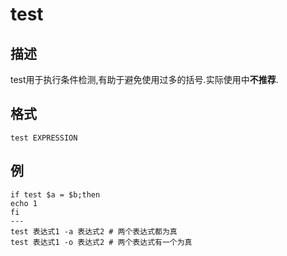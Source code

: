 # test

## 描述

test用于执行条件检测,有助于避免使用过多的括号.实际使用中**不推荐**.

## 格式

    test EXPRESSION

## 例

```shell
if test $a = $b;then
echo 1
fi
---
test 表达式1 -a 表达式2 # 两个表达式都为真
test 表达式1 -o 表达式2 # 两个表达式有一个为真
```
